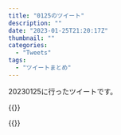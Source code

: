 ```yaml
---
title: "0125のツイート"
description: ""
date: "2023-01-25T21:20:17Z"
thumbnail: ""
categories:
  - "Tweets"
tags:
  - "ツイートまとめ"
---
```

20230125に行ったツイートです。
<!--more-->
{{<tweetlike text="更新 20230124のツイートまとめ https://t.co/3kShiH9IsL 814　January 25, 2023 at 06:21AM" screenname="jme/k.h (@JME_KH)" url="https://twitter.com/JME_KH/status/1617995960197566500?ref_src=twsrc%5Etfw" date="January 24 2023">}}

{{<tweetlike text="自分のミラボレアス討伐動画見返したけどそりゃまあミラボレアスだから装備もかなりの物を求められるけど、全身ミラボレアスである必要は無いし、猫のぶんどりと落とし物、部位破壊があるんだから勝てなくてもある程度は作れるはずだなあ。それよりもやっぱり立ち回りだよ" screenname="jme/k.h (@JME_KH)" url="https://twitter.com/JME_KH/status/1618195835833167873?ref_src=twsrc%5Etfw" date="January 25 2023">}}

